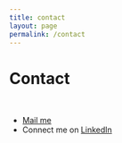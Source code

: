 ```yaml
---
title: contact
layout: page
permalink: /contact
---
```


# Contact

<br/>

- [Mail me](mailto:jason.liebault@outlook.com) 
- Connect me on [LinkedIn](https://www.linkedin.com/in/jason-liebault/)